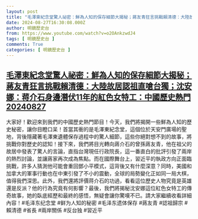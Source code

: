 ```yaml
---
layout: post
title: "毛澤東紀念堂驚人祕密：鮮為人知的保存細節大揭秘；蔣友青狂言挑戰賴清德：大陸故居認祖直嗆台獨；沈安娜：蒋介石身邊潛伏11年的紅色女特工：中國歷史熱門20240827"
date: 2024-08-27T16:30:08.000Z
author: 明鏡歷史台
from: https://www.youtube.com/watch?v=o2OAnkzwdJ4
tags: [ 明鏡歷史台 ]
comments: True
categories: [ 明鏡歷史台 ]
---
```

<!--1724776208000-->
[毛澤東紀念堂驚人祕密：鮮為人知的保存細節大揭秘；蔣友青狂言挑戰賴清德：大陸故居認祖直嗆台獨；沈安娜：蒋介石身邊潛伏11年的紅色女特工：中國歷史熱門20240827](https://www.youtube.com/watch?v=o2OAnkzwdJ4)
------

<div>
大家好！歡迎來到我們的中國歷史熱門節目！今天，我們將揭開一些鮮為人知的歷史秘密，讓你目瞪口呆！首當其衝的是毛澤東紀念堂，這個位於天安門廣場的聖地，背後隱藏著毛澤東遺體保存過程中的驚人細節，這些你絕對想不到的故事，將挑戰你對歷史的認知！接下來，我們將目光轉向蔣介石的曾孫蔣友青，他在祖父的故居中發表了驚人的言論，直指台灣現任行政院長，這一番直白的批評引發了兩岸的熱烈討論，並讓蔣家再次成為焦點。而在國際舞台上，習近平的執政方向正面臨挑戰，許多人猜測他可能會重回鄧小平模式，這背後又有什麼深意？同時，美國和加拿大的軍事行動也在中東引發了不小的震動，全球的局勢變化正如同一局大棋，值得我們深思。此外，我們還將評價蒋介石的功過，看看這位歷史人物究竟是英雄還是反派？他的行為究竟有何影響？最後，我們將揭秘沈安娜這位紅色女特工的傳奇故事，她的臥底經歷和最終的感悟，無疑會讓你驚嘆不已。請大家繼續收看詳細內容！#毛泽东纪念堂 #鲜为人知的秘密 #毛泽东遗体保存 #蔣友青 #認祖歸宗 #賴清德 #省長 #兩岸關係 #反台独 #習近平
</div>
